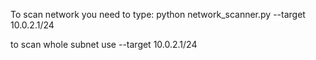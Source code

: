 To scan network you need to type: 
python network_scanner.py --target 10.0.2.1/24

to scan whole subnet use --target 10.0.2.1/24

